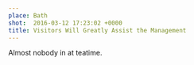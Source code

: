 ```yaml
---
place: Bath
shot:  2016-03-12 17:23:02 +0000
title: Visitors Will Greatly Assist the Management
---
```


Almost nobody in at teatime.
